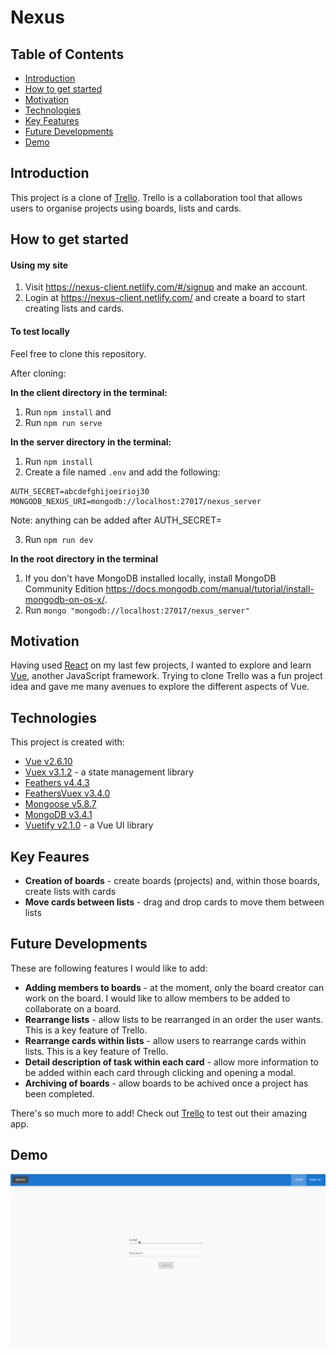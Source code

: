 # Nexus

## Table of Contents
* [Introduction](#introduction)
* [How to get started](#how-to-get-started)
* [Motivation](#motivation)
* [Technologies](#technologies)
* [Key Features](#key-features)
* [Future Developments](#future-developments)
* [Demo](#demo)

<a name="introduction"></a>
## Introduction

This project is a clone of [Trello](https://trello.com/). Trello is a collaboration tool that allows users to organise projects using boards, lists and cards. 

<a name="how-to-get-started"></a>
## How to get started

#### Using my site
1. Visit https://nexus-client.netlify.com/#/signup and make an account.
2. Login at https://nexus-client.netlify.com/ and create a board to start creating lists and cards.

#### To test locally
Feel free to clone this repository.

After cloning:

**In the client directory in the terminal:**
1. Run `npm install` and
2. Run `npm run serve`

**In the server directory in the terminal:**
1. Run `npm install`
2. Create a file named `.env` and add the following:
```
AUTH_SECRET=abcdefghijoeirioj30
MONGODB_NEXUS_URI=mongodb://localhost:27017/nexus_server
```
Note: anything can be added after AUTH_SECRET=

3. Run `npm run dev`

**In the root directory in the terminal**
1. If you don't have MongoDB installed locally, install MongoDB Community Edition https://docs.mongodb.com/manual/tutorial/install-mongodb-on-os-x/.
2. Run `mongo "mongodb://localhost:27017/nexus_server"`

<a name="motivation"></a>
## Motivation

Having used [React](https://reactjs.org/) on my last few projects, I wanted to explore and learn [Vue](https://vuejs.org/), another JavaScript framework. Trying to clone Trello was a fun project idea and gave me many avenues to explore the different aspects of Vue.

<a name="technologies"></a>
## Technologies

This project is created with:

* [Vue v2.6.10](https://vuejs.org/)
* [Vuex v3.1.2](https://vuex.vuejs.org/) - a state management library
* [Feathers v4.4.3](https://feathersjs.com/)
* [FeathersVuex v3.4.0](https://vuex.feathersjs.com/)
* [Mongoose v5.8.7](https://mongoosejs.com/)
* [MongoDB v3.4.1](https://www.mongodb.com/)
* [Vuetify v2.1.0](https://vuetifyjs.com/en/) - a Vue UI library

<a name="key-features"></a>
## Key Feaures
* **Creation of boards** - create boards (projects) and, within those boards, create lists with cards
* **Move cards between lists** - drag and drop cards to move them between lists

<a name="future-developments"></a>
## Future Developments
These are following features I would like to add:
* **Adding members to boards** - at the moment, only the board creator can work on the board. I would like to allow members to be added to collaborate on a board.
* **Rearrange lists** - allow lists to be rearranged in an order the user wants. This is a key feature of Trello.
* **Rearrange cards within lists** - allow users to rearrange cards within lists. This is a key feature of Trello.
* **Detail description of task within each card** - allow more information to be added within each card through clicking and opening a modal.
* **Archiving of boards** - allow boards to be achived once a project has been completed.

There's so much more to add! Check out [Trello](https://trello.com/) to test out their amazing app.

<a name="demo"></a>
## Demo

![Demo of Nexus](nexus-demo.gif)